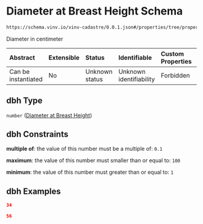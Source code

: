 # Diameter at Breast Height Schema

```txt
https://schema.vinv.io/vinv-cadastre/0.0.1.json#/properties/tree/properties/dbh
```

Diameter in centimeter

| Abstract            | Extensible | Status         | Identifiable            | Custom Properties | Additional Properties | Access Restrictions | Defined In                                                                                                              |
| :------------------ | :--------- | :------------- | :---------------------- | :---------------- | :-------------------- | :------------------ | :---------------------------------------------------------------------------------------------------------------------- |
| Can be instantiated | No         | Unknown status | Unknown identifiability | Forbidden         | Allowed               | none                | [dereferenced.doc.json\*](../../../../../vinv-schemas/vinv-tree/out/0.0.1/dereferenced.doc.json "open original schema") |

## dbh Type

`number` ([Diameter at Breast Height](dereferenced-properties-individual-tree-properties-diameter-at-breast-height.md))

## dbh Constraints

**multiple of**: the value of this number must be a multiple of: `0.1`

**maximum**: the value of this number must smaller than or equal to: `100`

**minimum**: the value of this number must greater than or equal to: `1`

## dbh Examples

```json
34
```

```json
56
```
